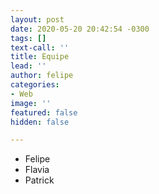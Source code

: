 ```yaml
---
layout: post
date: 2020-05-20 20:42:54 -0300
tags: []
text-call: ''
title: Equipe
lead: ''
author: felipe
categories:
- Web
image: ''
featured: false
hidden: false

---
```

* Felipe
* Flavia
* Patrick